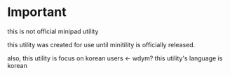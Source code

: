 # Important
this is not official minipad utility

this utility was created for use until minitility is officially released.

also, this utility is focus on korean users <- wdym? this utility's language is korean
